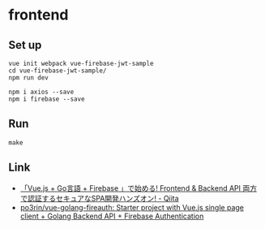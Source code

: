 # frontend

## Set up


```shell
vue init webpack vue-firebase-jwt-sample
cd vue-firebase-jwt-sample/
npm run dev

npm i axios --save
npm i firebase --save
```

## Run

```shell
make
```

## Link

* [「Vue\.js \+ Go言語 \+ Firebase 」で始める\! Frontend & Backend API 両方で認証するセキュアなSPA開発ハンズオン\! \- Qiita](https://qiita.com/po3rin/items/d3e016d01162e9d9de80)
* [po3rin/vue\-golang\-fireauth: Starter project with Vue\.js single page client \+ Golang Backend API \+ Firebase Authentication](https://github.com/po3rin/vue-golang-fireauth)
